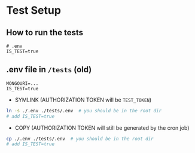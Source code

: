 # Test Setup
## How to run the tests
```
# .env
IS_TEST=true
```

## .env file in `/tests` (old)
```
MONGOURI=...
IS_TEST=true
```
* SYMLINK (AUTHORIZATION TOKEN will be `TEST_TOKEN`)
```bash
ln -s ./.env ./tests/.env  # you should be in the root dir
# add IS_TEST=true
```

* COPY (AUTHORIZATION TOKEN will still be generated by the cron job)
```bash
cp ./.env ./tests/.env  # you should be in the root dir
# add IS_TEST=true
```